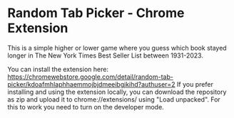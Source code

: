 # Random Tab Picker - Chrome Extension

This is a simple higher or lower game where you guess which book stayed longer in The New York Times Best Seller List between 1931-2023.

You can install the extension here: https://chromewebstore.google.com/detail/random-tab-picker/kdoafmhlaphhaemmojbjdmeeibgjkihd?authuser=2 
If you prefer installing and using the extension locally, you can download the repository as zip and upload it to chrome://extensions/ using "Load unpacked". For this to work you need to turn on the developer mode.
